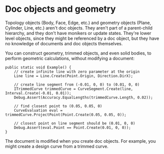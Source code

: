 # Doc objects and geometry

Topology objects \(Body, Face, Edge, etc.\) and geometry objects \(Plane, Cylinder, Line, etc.\) aren't doc objects. They aren't part of a parent-child hierarchy, and they don't have monikers or update states. They're lower level objects, since they might be referenced by a doc object, but they have no knowledge of documents and doc objects themselves.

You can construct geometry, trimmed objects, and even solid bodies, to perform geometric calculations, without modifying a document:

```
public static void Example() {
	// create infinite line with zero parameter at the origin
	Line line = Line.Create(Point.Origin, Direction.DirX);

	// create line segment from (-0.01, 0, 0) to (0.01, 0, 0)
	ITrimmedCurve trimmedCurve = CurveSegment.Create(line, Interval.Create(-0.01, 0.01));
	Debug.Assert(Accuracy.EqualLengths(trimmedCurve.Length, 0.02));

	// find closest point to (0.05, 0.05, 0)
	CurveEvaluation eval = trimmedCurve.ProjectPoint(Point.Create(0.05, 0.05, 0));

	// closest point on line segment should be (0.01, 0, 0)
	Debug.Assert(eval.Point == Point.Create(0.01, 0, 0));
}
```

The document is modified when you create doc objects. For example, you might create a design curve from a trimmed curve.

